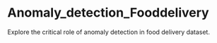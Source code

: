 # Anomaly_detection_Fooddelivery
Explore the critical role of anomaly detection in food delivery dataset.
